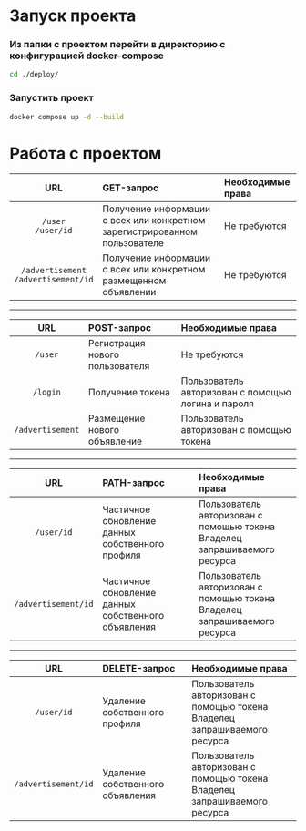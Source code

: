 # Запуск проекта
### Из папки с проектом перейти в директорию c конфигурацией docker-compose

```bash
cd ./deploy/
```
### Запустить проект
```bash
docker compose up -d --build
```

# Работа с проектом
|URL|GET-запрос|Необходимые права|
|:-:|:-|:-|
|`/user`<br>`/user/id`| Получение информации о всех или конкретном зарегистрированном пользователе|Не требуются|
|`/advertisement`<br>`/advertisement/id`| Получение информации о всех или конкретном размещенном объявлении|Не требуются|
---
| URL | POST-запрос| Необходимые права|
|:-:|:-|:-|
|`/user`| Регистрация нового пользователя | Не требуются |
|`/login`| Получение токена | Пользователь авторизован с помощью логина и пароля |
|`/advertisement`| Размещение нового объявление | Пользователь авторизован с помощью токена |
---
| URL | PATH-запрос| Необходимые права|
|:-:|:-|:-|
|`/user/id`| Частичное обновление данных собственного профиля | Пользователь авторизован с помощью токена<br>Владелец запрашиваемого ресурса |
|`/advertisement/id`| Частичное обновление данных собственного объявления | Пользователь авторизован с помощью токена<br>Владелец запрашиваемого ресурса |
---
| URL | DELETE-запрос| Необходимые права|
|:-:|:-|:-|
|`/user/id`| Удаление собственного профиля | Пользователь авторизован с помощью токена<br>Владелец запрашиваемого ресурса |
|`/advertisement/id`| Удаление собственного объявления | Пользователь авторизован с помощью токена<br>Владелец запрашиваемого ресурса |
